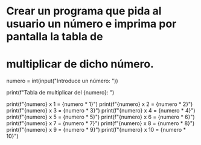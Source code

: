# Crear un programa que pida al usuario un número e imprima por pantalla la tabla de
# multiplicar de dicho número.

numero = int(input("Introduce un número: "))

print(f"Tabla de multiplicar del {numero}: ")

print(f"{numero} x 1 = {numero * 1}")
print(f"{numero} x 2 = {numero * 2}")
print(f"{numero} x 3 = {numero * 3}")
print(f"{numero} x 4 = {numero * 4}")
print(f"{numero} x 5 = {numero * 5}")
print(f"{numero} x 6 = {numero * 6}")
print(f"{numero} x 7 = {numero * 7}")
print(f"{numero} x 8 = {numero * 8}")
print(f"{numero} x 9 = {numero * 9}")
print(f"{numero} x 10 = {numero * 10}")
